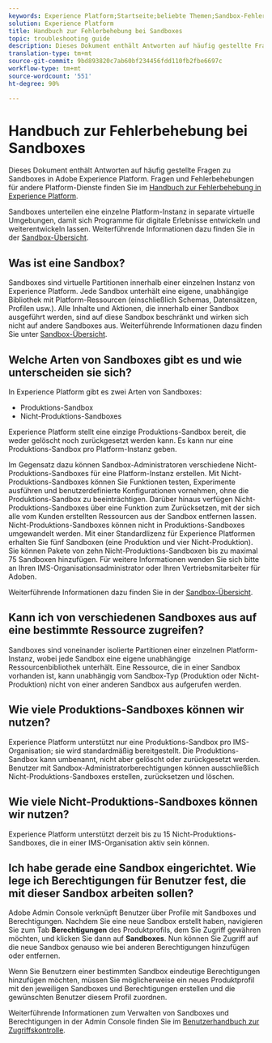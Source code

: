```yaml
---
keywords: Experience Platform;Startseite;beliebte Themen;Sandbox-Fehlerbehebung
solution: Experience Platform
title: Handbuch zur Fehlerbehebung bei Sandboxes
topic: troubleshooting guide
description: Dieses Dokument enthält Antworten auf häufig gestellte Fragen zu Sandboxes in Adobe Experience Platform.
translation-type: tm+mt
source-git-commit: 9bd893820c7ab60bf234456fdd110fb2fbe6697c
workflow-type: tm+mt
source-wordcount: '551'
ht-degree: 90%

---
```



# Handbuch zur Fehlerbehebung bei Sandboxes

Dieses Dokument enthält Antworten auf häufig gestellte Fragen zu Sandboxes in Adobe Experience Platform. Fragen und Fehlerbehebungen für andere Platform-Dienste finden Sie im [Handbuch zur Fehlerbehebung in Experience Platform](../landing/troubleshooting.md).

Sandboxes unterteilen eine einzelne Platform-Instanz in separate virtuelle Umgebungen, damit sich Programme für digitale Erlebnisse entwickeln und weiterentwickeln lassen. Weiterführende Informationen dazu finden Sie in der [Sandbox-Übersicht](home.md).

## Was ist eine Sandbox?

Sandboxes sind virtuelle Partitionen innerhalb einer einzelnen Instanz von Experience Platform. Jede Sandbox unterhält eine eigene, unabhängige Bibliothek mit Platform-Ressourcen (einschließlich Schemas, Datensätzen, Profilen usw.). Alle Inhalte und Aktionen, die innerhalb einer Sandbox ausgeführt werden, sind auf diese Sandbox beschränkt und wirken sich nicht auf andere Sandboxes aus. Weiterführende Informationen dazu finden Sie unter [Sandbox-Übersicht](home.md).

## Welche Arten von Sandboxes gibt es und wie unterscheiden sie sich?

In Experience Platform gibt es zwei Arten von Sandboxes:

* Produktions-Sandbox
* Nicht-Produktions-Sandboxes

Experience Platform stellt eine einzige Produktions-Sandbox bereit, die weder gelöscht noch zurückgesetzt werden kann. Es kann nur eine Produktions-Sandbox pro Platform-Instanz geben.

Im Gegensatz dazu können Sandbox-Administratoren verschiedene Nicht-Produktions-Sandboxes für eine Platform-Instanz erstellen. Mit Nicht-Produktions-Sandboxes können Sie Funktionen testen, Experimente ausführen und benutzerdefinierte Konfigurationen vornehmen, ohne die Produktions-Sandbox zu beeinträchtigen. Darüber hinaus verfügen Nicht-Produktions-Sandboxes über eine Funktion zum Zurücksetzen, mit der sich alle vom Kunden erstellten Ressourcen aus der Sandbox entfernen lassen. Nicht-Produktions-Sandboxes können nicht in Produktions-Sandboxes umgewandelt werden. Mit einer Standardlizenz für Experience Platformen erhalten Sie fünf Sandboxen (eine Produktion und vier Nicht-Produktion). Sie können Pakete von zehn Nicht-Produktions-Sandboxen bis zu maximal 75 Sandboxen hinzufügen. Für weitere Informationen wenden Sie sich bitte an Ihren IMS-Organisationsadministrator oder Ihren Vertriebsmitarbeiter für Adoben.

Weiterführende Informationen dazu finden Sie in der [Sandbox-Übersicht](./home.md).

## Kann ich von verschiedenen Sandboxes aus auf eine bestimmte Ressource zugreifen?

Sandboxes sind voneinander isolierte Partitionen einer einzelnen Platform-Instanz, wobei jede Sandbox eine eigene unabhängige Ressourcenbibliothek unterhält. Eine Ressource, die in einer Sandbox vorhanden ist, kann unabhängig vom Sandbox-Typ (Produktion oder Nicht-Produktion) nicht von einer anderen Sandbox aus aufgerufen werden.

## Wie viele Produktions-Sandboxes können wir nutzen?

Experience Platform unterstützt nur eine Produktions-Sandbox pro IMS-Organisation; sie wird standardmäßig bereitgestellt. Die Produktions-Sandbox kann umbenannt, nicht aber gelöscht oder zurückgesetzt werden. Benutzer mit Sandbox-Administratorberechtigungen können ausschließlich Nicht-Produktions-Sandboxes erstellen, zurücksetzen und löschen.

## Wie viele Nicht-Produktions-Sandboxes können wir nutzen?

Experience Platform unterstützt derzeit bis zu 15 Nicht-Produktions-Sandboxes, die in einer IMS-Organisation aktiv sein können.

## Ich habe gerade eine Sandbox eingerichtet. Wie lege ich Berechtigungen für Benutzer fest, die mit dieser Sandbox arbeiten sollen?

Adobe Admin Console verknüpft Benutzer über Profile mit Sandboxes und Berechtigungen. Nachdem Sie eine neue Sandbox erstellt haben, navigieren Sie zum Tab **Berechtigungen** des Produktprofils, dem Sie Zugriff gewähren möchten, und klicken Sie dann auf **Sandboxes**. Nun können Sie Zugriff auf die neue Sandbox genauso wie bei anderen Berechtigungen hinzufügen oder entfernen.

Wenn Sie Benutzern einer bestimmten Sandbox eindeutige Berechtigungen hinzufügen möchten, müssen Sie möglicherweise ein neues Produktprofil mit den jeweiligen Sandboxes und Berechtigungen erstellen und die gewünschten Benutzer diesem Profil zuordnen.

Weiterführende Informationen zum Verwalten von Sandboxes und Berechtigungen in der Admin Console finden Sie im [Benutzerhandbuch zur Zugriffskontrolle](../access-control/ui/overview.md).